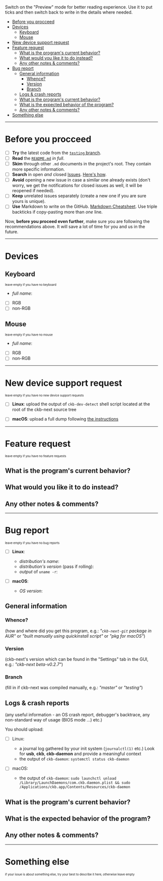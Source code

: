 Switch on the "Preview" mode for better reading experience.
Use it to put ticks and then switch back to write in the details where needed.

<!-- TOC -->

- [Before you procceed](#before-you-procceed)
- [Devices](#devices)
    - [Keyboard](#keyboard)
    - [Mouse](#mouse)
- [New device support request](#new-device-support-request)
- [Feature request](#feature-request)
    - [What is the program's current behavior?](#what-is-the-programs-current-behavior)
    - [What would you like it to do instead?](#what-would-you-like-it-to-do-instead)
    - [Any other notes & comments?](#any-other-notes--comments)
- [Bug report](#bug-report)
    - [General information](#general-information)
        - [Whence?](#whence)
        - [Version](#version)
        - [Branch](#branch)
    - [Logs & crash reports](#logs--crash-reports)
    - [What is the program's current behavior?](#what-is-the-programs-current-behavior-1)
    - [What is the expected behavior of the program?](#what-is-the-expected-behavior-of-the-program)
    - [Any other notes & comments?](#any-other-notes--comments-1)
- [Something else](#something-else)

<!-- /TOC -->

---

# Before you procceed

- [ ] __Try__ the latest code from the [`testing` branch](https://github.com/mattanger/ckb-next/tree/testing).
- [ ] __Read__ the [`README.md`](https://github.com/mattanger/ckb-next/blob/master/README.md) _in full_.
- [ ] __Skim__ through other `.md` documents in the project's root. They contain more specific information.
- [ ] __Search__ in open _and_ closed [Issues](https://github.com/mattanger/ckb-next/issues). [Here's how](https://help.github.com/articles/searching-issues/).
- [ ] __Avoid__ opening a new issue in case a similar one already exists (don't worry, we get the notifications for closed issues as well, it will be reopened if needed).
- [ ] __Keep__ unrelated issues separately (create a new one if you are sure yours is unique).
- [ ] __Use__ Markdown to write on the GitHub. [Markdown Cheatsheet](https://github.com/adam-p/markdown-here/wiki/Markdown-Cheatsheet). Use triple backticks if copy-pasting more than _one_ line.

Now, __before you proceed even further__, make sure you are following the recommendations above. It will save a lot of time for you and us in the future.

---

# Devices

## Keyboard

<sub><sup>leave empty if you have no keyboard</sup></sub>

* _full name_:
- [ ] RGB
- [ ] non-RGB

## Mouse

<sub><sup>leave empty if you have no mouse</sup></sub>

* _full name_:
- [ ] RGB
- [ ] non-RGB

---

# New device support request

<sub><sup>leave empty if you have no new device support requests</sup></sub>

- [ ] __Linux__: upload the output of `ckb-dev-detect` shell script located at the root of the ckb-next source tree

- [ ] __macOS__: upload a full dump following [the instructions](https://github.com/mattanger/ckb-next/issues/31#issuecomment-285380447)

---

# Feature request

<sub><sup>leave empty if you have no feature requests</sup></sub>

## What is the program's current behavior?

## What would you like it to do instead?

## Any other notes & comments?

---

# Bug report

<sub><sup>leave empty if you have no bug reports</sup></sub>

- [ ] __Linux__:
    * _distribution's name_:
    * _distribution's version_ (pass if rolling):
    * _output_ of `uname -r`:

- [ ] __macOS__:
    * _OS version_:

## General information

### Whence?
(how and where did you get this program, e.g.: _"`ckb-next-git` package in AUR"_ or _"built manually using quickinstall script"_ or _"pkg for macOS"_)

### Version
(ckb-next's version which can be found in the "Settings" tab in the GUI, e.g.: _"ckb-next beta-v0.2.7"_)

### Branch
(fill in if ckb-next was compiled manually, e.g.: _"master"_ or _"testing"_)

## Logs & crash reports
(any useful information - an OS crash report, debugger's backtrace, any non-standard way of usage (BIOS mode ...)  etc.)

You should upload:

- [ ] Linux:
    * a journal log gathered by your init system (`journalctl(1)` etc.) Look for __usb__, __ckb__, __ckb-daemon__ and provide a meaningful context
    * the output of `ckb-daemon`: `systemctl status ckb-daemon`

- [ ] macOS:
    * the output of `ckb-daemon`: `sudo launchctl unload /Library/LaunchDaemons/com.ckb.daemon.plist && sudo /Applications/ckb.app/Contents/Resources/ckb-daemon`

## What is the program's current behavior?

## What is the expected behavior of the program?

## Any other notes & comments?

---

# Something else

<sub><sup>if your issue is about something else, try your best to describe it here, otherwise leave empty</sup></sub>
